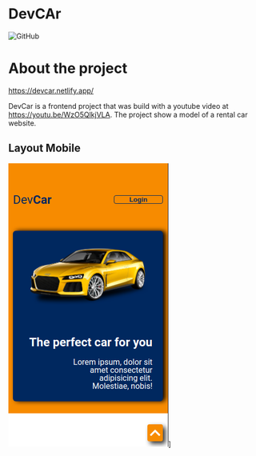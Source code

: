 # DevCAr

![GitHub](https://img.shields.io/github/license/gilrsantana/DevCar)

# About the project

https://devcar.netlify.app/

DevCar is a frontend project that was build with a youtube video at https://youtu.be/WzO5QlkjVLA.
The project show a model of a rental car website.

## Layout Mobile
![mobile](Img/Views/mobile-view.png)]
